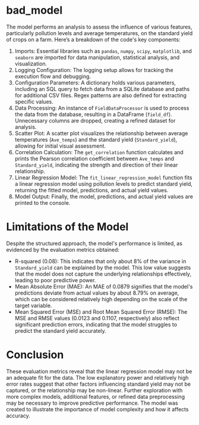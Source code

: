 # bad_model
The model performs an analysis to assess the influence of various features, particularly pollution levels and average temperatures, on the standard yield of crops on a farm. Here’s a breakdown of the code's key components:

1. Imports: Essential libraries such as `pandas`, `numpy`, `scipy`, `matplotlib`, and `seaborn` are imported for data manipulation, statistical analysis, and visualization.
2. Logging Configuration: The logging setup allows for tracking the execution flow and debugging.
3. Configuration Parameters: A dictionary holds various parameters, including an SQL query to fetch data from a SQLite database and paths for additional CSV files. Regex patterns are also defined for extracting specific values.
4. Data Processing: An instance of `FieldDataProcessor` is used to process the data from the database, resulting in a DataFrame (`field_df`). Unnecessary columns are dropped, creating a refined dataset for analysis.
5. Scatter Plot: A scatter plot visualizes the relationship between average temperatures (`Ave_temps`) and the standard yield (`Standard_yield`), allowing for initial visual assessment.
6. Correlation Calculation: The `get_correlation` function calculates and prints the Pearson correlation coefficient between `Ave_temps` and `Standard_yield`, indicating the strength and direction of their linear relationship.
7. Linear Regression Model: The `fit_linear_regression_model` function fits a linear regression model using pollution levels to predict standard yield, returning the fitted model, predictions, and actual yield values.
8. Model Output: Finally, the model, predictions, and actual yield values are printed to the console.

# Limitations of the Model

Despite the structured approach, the model's performance is limited, as evidenced by the evaluation metrics obtained:
- R-squared (0.08): This indicates that only about 8% of the variance in `Standard_yield` can be explained by the model. This low value suggests that the model does not capture the underlying relationships effectively, leading to poor predictive power.
- Mean Absolute Error (MAE): An MAE of 0.0879 signifies that the model's predictions deviate from actual values by about 8.79% on average, which can be considered relatively high depending on the scale of the target variable.
- Mean Squared Error (MSE) and Root Mean Squared Error (RMSE): The MSE and RMSE values (0.0123 and 0.1107, respectively) also reflect significant prediction errors, indicating that the model struggles to predict the standard yield accurately.

# Conclusion

These evaluation metrics reveal that the linear regression model may not be an adequate fit for the data. The low explanatory power and relatively high error rates suggest that other factors influencing standard yield may not be captured, or the relationship may be non-linear. Further exploration with more complex models, additional features, or refined data preprocessing may be necessary to improve predictive performance. The model was created to illustrate the importance of model complexity and how it affects accuracy.

